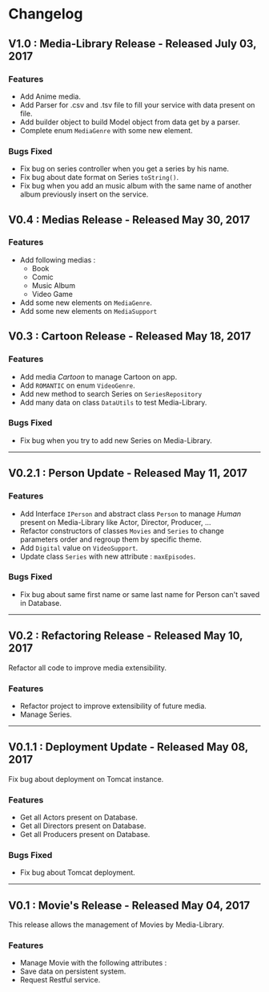 # Changelog 
## V1.0 : Media-Library Release - Released July 03, 2017

### Features
- Add Anime media.
- Add Parser for .csv and .tsv file to fill your service with data present on file.
- Add builder object to build Model object from data get by a parser.
- Complete enum `MediaGenre` with some new element.

### Bugs Fixed
- Fix bug on series controller when you get a series by his name.
- Fix bug about date format on Series `toString()`.
- Fix bug when you add an music album with the same name of another album previously insert on the service.

## V0.4 : Medias Release - Released May 30, 2017

### Features
- Add following medias :
  * Book
  * Comic
  * Music Album
  * Video Game
- Add some new elements on `MediaGenre`.
- Add some new elements on `MediaSupport`

## V0.3 : Cartoon Release - Released May 18, 2017

### Features
- Add media _Cartoon_ to manage Cartoon on app.
- Add `ROMANTIC` on enum `VideoGenre`.
- Add new method to search Series on `SeriesRepository`
- Add many data on class `DataUtils` to test Media-Library.

### Bugs Fixed
- Fix bug when you try to add new Series on Media-Library.

---

## V0.2.1 : Person Update - Released May 11, 2017

### Features
- Add Interface `IPerson` and abstract class `Person` to manage _Human_ present on Media-Library like Actor, Director, Producer, ...
- Refactor constructors of classes `Movies` and `Series` to change parameters order and regroup them by specific theme.
- Add `Digital` value on `VideoSupport`.
- Update class `Series` with new attribute : `maxEpisodes`.

### Bugs Fixed
- Fix bug about same first name or same last name for Person can't saved in Database. 

---

## V0.2 : Refactoring Release - Released May 10, 2017
Refactor all code to improve media extensibility.

### Features
- Refactor project to improve extensibility of future media.
- Manage Series.

---

## V0.1.1 : Deployment Update - Released May 08, 2017
Fix bug about deployment on Tomcat instance.

### Features 
- Get all Actors present on Database.
- Get all Directors present on Database.
- Get all Producers present on Database.

### Bugs Fixed
- Fix bug about Tomcat deployment.

---

## V0.1 : Movie's Release - Released May 04, 2017
This release allows the management of Movies by Media-Library.

### Features 
- Manage Movie with the following attributes :
- Save data on persistent system.
- Request Restful service.

